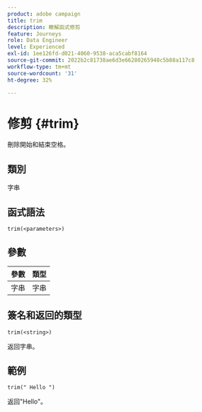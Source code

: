 ```yaml
---
product: adobe campaign
title: trim
description: 瞭解函式修剪
feature: Journeys
role: Data Engineer
level: Experienced
exl-id: 1ee126fd-d021-4060-9538-aca5cabf8164
source-git-commit: 2022b2c81738ae6d3e66280265948c5b88a117c8
workflow-type: tm+mt
source-wordcount: '31'
ht-degree: 32%

---
```


# 修剪 {#trim}

刪除開始和結束空格。

## 類別

字串

## 函式語法

`trim(<parameters>)`

## 參數

| 參數 | 類型 |
|-----------|------------------|
| 字串 | 字串 |

## 簽名和返回的類型

`trim(<string>)`

返回字串。

## 範例

`trim(" Hello ")`

返回&quot;Hello&quot;。
